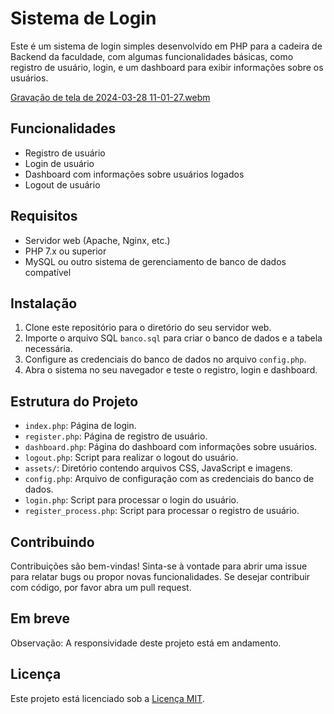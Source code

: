 # Sistema de Login

Este é um sistema de login simples desenvolvido em PHP para a cadeira de Backend da faculdade, com algumas funcionalidades básicas, como registro de usuário, login, e um dashboard para exibir informações sobre os usuários.

[Gravação de tela de 2024-03-28 11-01-27.webm](https://github.com/jonathan-laco/loginfacul/assets/39104938/b9ab2e9a-0650-4923-8d82-9ed0a27a970e)

## Funcionalidades

- Registro de usuário
- Login de usuário
- Dashboard com informações sobre usuários logados
- Logout de usuário

## Requisitos

- Servidor web (Apache, Nginx, etc.)
- PHP 7.x ou superior
- MySQL ou outro sistema de gerenciamento de banco de dados compatível

## Instalação

1. Clone este repositório para o diretório do seu servidor web.
2. Importe o arquivo SQL `banco.sql` para criar o banco de dados e a tabela necessária.
3. Configure as credenciais do banco de dados no arquivo `config.php`.
4. Abra o sistema no seu navegador e teste o registro, login e dashboard.

## Estrutura do Projeto

- `index.php`: Página de login.
- `register.php`: Página de registro de usuário.
- `dashboard.php`: Página do dashboard com informações sobre usuários.
- `logout.php`: Script para realizar o logout do usuário.
- `assets/`: Diretório contendo arquivos CSS, JavaScript e imagens.
- `config.php`: Arquivo de configuração com as credenciais do banco de dados.
- `login.php`: Script para processar o login do usuário.
- `register_process.php`: Script para processar o registro de usuário.

## Contribuindo

Contribuições são bem-vindas! Sinta-se à vontade para abrir uma issue para relatar bugs ou propor novas funcionalidades. Se desejar contribuir com código, por favor abra um pull request.


## Em breve
Observação: A responsividade deste projeto está em andamento.

## Licença

Este projeto está licenciado sob a [Licença MIT](LICENSE).
